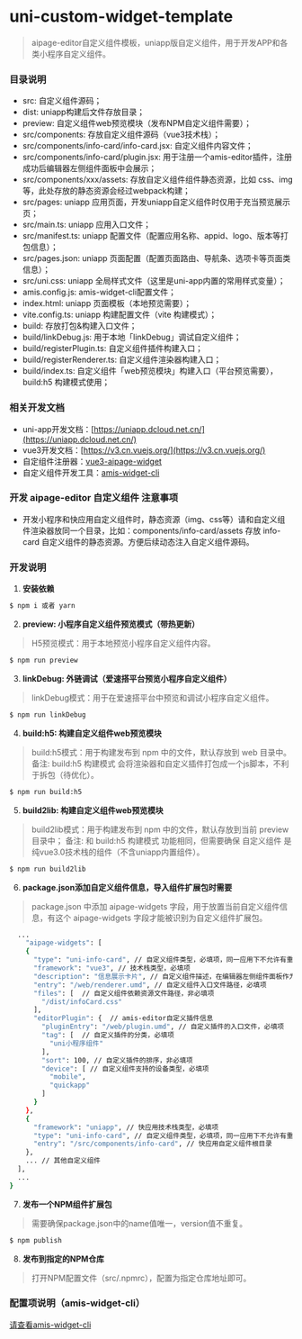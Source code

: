 # uni-custom-widget-template
> aipage-editor自定义组件模板，uniapp版自定义组件，用于开发APP和各类小程序自定义组件。

### 目录说明
- src: 自定义组件源码；
- dist: uniapp构建后文件存放目录；
- preview: 自定义组件web预览模块（发布NPM自定义组件需要）；
- src/components: 存放自定义组件源码（vue3技术栈）；
- src/components/info-card/info-card.jsx: 自定义组件内容文件；
- src/components/info-card/plugin.jsx: 用于注册一个amis-editor插件，注册成功后编辑器左侧组件面板中会展示；
- src/components/xxx/assets: 存放自定义组件组件静态资源，比如 css、img等，此处存放的静态资源会经过webpack构建；
- src/pages: uniapp 应用页面，开发uniapp自定义组件时仅用于充当预览展示页；
- src/main.ts: uniapp 应用入口文件；
- src/manifest.ts: uniapp 配置文件（配置应用名称、appid、logo、版本等打包信息）；
- src/pages.json: uniapp 页面配置（配置页面路由、导航条、选项卡等页面类信息）；
- src/uni.css: uniapp 全局样式文件（这里是uni-app内置的常用样式变量）；
- amis.config.js: amis-widget-cli配置文件；
- index.html: uniapp 页面模板（本地预览需要）；
- vite.config.ts: uniapp 构建配置文件（vite 构建模式）；
- build: 存放打包&构建入口文件；
- build/linkDebug.js: 用于本地「linkDebug」调试自定义组件；
- build/registerPlugin.ts: 自定义组件插件构建入口；
- build/registerRenderer.ts: 自定义组件渲染器构建入口；
- build/index.ts: 自定义组件「web预览模块」构建入口（平台预览需要），build:h5 构建模式使用；

### 相关开发文档
- uni-app开发文档：[https://uniapp.dcloud.net.cn/](https://uniapp.dcloud.net.cn/)
- vue3开发文档：[https://v3.cn.vuejs.org/](https://v3.cn.vuejs.org/)
- 自定组件注册器：[vue3-aipage-widget](https://github.com/aisuda/vue3-aipage-widget)
- 自定义组件开发工具：[amis-widget-cli](https://github.com/aisuda/amis-widget-cli)

### 开发 aipage-editor 自定义组件 注意事项
- 开发小程序和快应用自定义组件时，静态资源（img、css等）请和自定义组件渲染器放同一个目录，比如：components/info-card/assets 存放 info-card 自定义组件的静态资源。方便后续动态注入自定义组件源码。

### 开发说明

1. **安装依赖**
```bash
$ npm i 或者 yarn
```

2. **preview: 小程序自定义组件预览模式（带热更新）**
> H5预览模式：用于本地预览小程序自定义组件内容。
```bash
$ npm run preview
```

3. **linkDebug: 外链调试（爱速搭平台预览小程序自定义组件）**
> linkDebug模式：用于在爱速搭平台中预览和调试小程序自定义组件。
```bash
$ npm run linkDebug
```

4. **build:h5: 构建自定义组件web预览模块**
> build:h5模式：用于构建发布到 npm 中的文件，默认存放到 web 目录中。
> 备注: build:h5 构建模式 会将渲染器和自定义插件打包成一个js脚本，不利于拆包（待优化）。
```bash
$ npm run build:h5
```

5. **build2lib: 构建自定义组件web预览模块**
> build2lib模式：用于构建发布到 npm 中的文件，默认存放到当前 preview 目录中；
> 备注: 和 build:h5 构建模式 功能相同，但需要确保 自定义组件 是纯vue3.0技术栈的组件（不含uniapp内置组件）。
```bash
$ npm run build2lib
```

6. **package.json添加自定义组件信息，导入组件扩展包时需要**
> package.json 中添加 aipage-widgets 字段，用于放置当前自定义组件信息，有这个 aipage-widgets 字段才能被识别为自定义组件扩展包。

```bash
  ...
    "aipage-widgets": [
    {
      "type": "uni-info-card", // 自定义组件类型，必填项，同一应用下不允许有重复的自定义组件类型
      "framework": "vue3", // 技术栈类型，必填项
      "description": "信息展示卡片", // 自定义组件描述，在编辑器左侧组件面板作为描述信息展示，必填项
      "entry": "/web/renderer.umd", // 自定义组件入口文件路径，必填项
      "files": [  // 自定义组件依赖资源文件路径，非必填项
        "/dist/infoCard.css"
      ],
      "editorPlugin": {  // amis-editor自定义插件信息
        "pluginEntry": "/web/plugin.umd", // 自定义插件的入口文件，必填项
        "tag": [  // 自定义插件的分类，必填项
          "uni小程序组件"
        ],
        "sort": 100, // 自定义插件的排序，非必填项
        "device": [ // 自定义组件支持的设备类型，必填项
          "mobile",
          "quickapp"
        ]
      }
    },
    {
      "framework": "uniapp", // 快应用技术栈类型，必填项
      "type": "uni-info-card", // 自定义组件类型，必填项，同一应用下不允许有重复的自定义组件类型
      "entry": "/src/components/info-card", // 快应用自定义组件根目录
    },
    ... // 其他自定义组件
  ],
  ...
}
```
7. **发布一个NPM组件扩展包**
> 需要确保package.json中的name值唯一，version值不重复。
```bash
$ npm publish
```

8. **发布到指定的NPM仓库**
> 打开NPM配置文件（src/.npmrc），配置为指定仓库地址即可。

### 配置项说明（amis-widget-cli）
[请查看amis-widget-cli](https://github.com/aisuda/amis-widget-cli)


